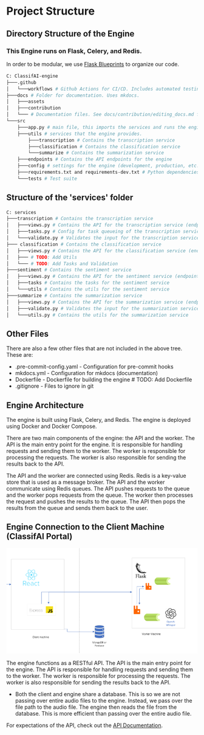 # Project Structure



## Directory Structure of the Engine

### This Engine runs on Flask, Celery, and Redis.

In order to be modular, we use [Flask Blueprints](https://flask.palletsprojects.com/en/3.0.x/blueprints/#) to organize our code. 

```bash
C: ClassifAI-engine
├───.github
│   └───workflows # Github Actions for CI/CD. Includes automated testing and deployment.
├───docs # Folder for documentation. Uses mkdocs.
│   ├───assets
│   ├───contribution
│   └─── # Documentation files. See docs/contribution/editing_docs.md for more information.
└───src
    ├───app.py # main file, this imports the services and runs the engine
    ├───utils # services that the engine provides. 
        ├───transcription # Contains the transcription service
        ├───classification # Contains the classification service
        └───summarize # Contains the summarization service
    ├───endpoints # Contains the API endpoints for the engine
    ├───config # settings for the engine (development, production, etc.)
    ├───requirements.txt and requirements-dev.txt # Python dependencies
    └───tests # Test suite
```

## Structure of the 'services' folder

```bash
C: services
├───transcription # Contains the transcription service
│   ├───views.py # Contains the API for the transcription service (endpoints)
│   ├───tasks.py # Config for task queueing of the transcription service (Celery)
│   └───validate.py # Validates the input for the transcription service
├─── classification # Contains the classification service
│   ├───views.py # Contains the API for the classification service (endpoints)
│   ├─── # TODO: Add Utils
│   └─── # TODO: Add Tasks and Validation
├───sentiment # Contains the sentiment service
│   ├───views.py # Contains the API for the sentiment service (endpoints)
│   ├───tasks # Contains the tasks for the sentiment service
│   └───utils # Contains the utils for the sentiment service
├───summarize # Contains the summarization service
│   ├───views.py # Contains the API for the summarization service (endpoints)
│   ├───validate.py # Validates the input for the summarization service
│   └───utils.py # Contains the utils for the summarization service
```

## Other Files

There are also a few other files that are not included in the above tree. These are:

* .pre-commit-config.yaml - Configuration for pre-commit hooks
* mkdocs.yml - Configuration for mkdocs (documentation)
* Dockerfile - Dockerfile for building the engine # TODO: Add Dockerfile
* .gitignore - Files to ignore in git

## Engine Architecture

The engine is built using Flask, Celery, and Redis. The engine is deployed using Docker and Docker Compose.

There are two main components of the engine: the API and the worker. The API is the main entry point for the engine. It is responsible for handling requests and sending them to the worker. The worker is responsible for processing the requests. The worker is also responsible for sending the results back to the API.

The API and the worker are connected using Redis. Redis is a key-value store that is used as a message broker. The API and the worker communicate using Redis queues. The API pushes requests to the queue and the worker pops requests from the queue. The worker then processes the request and pushes the results to the queue. The API then pops the results from the queue and sends them back to the user.

## Engine Connection to the Client Machine (ClassifAI Portal)


![Connection between Client and Worker](assets/file_structure.png)

The engine functions as a RESTful API. The API is the main entry point for the engine. The API is responsible for handling requests and sending them to the worker. The worker is responsible for processing the requests. The worker is also responsible for sending the results back to the API.

* Both the client and engine share a database. This is so we are not passing over entire audio files to the engine. Instead, we pass over the file path to the audio file. The engine then reads the file from the database. This is more efficient than passing over the entire audio file.

For expectations of the API, check out the [API Documentation](api/api.md).